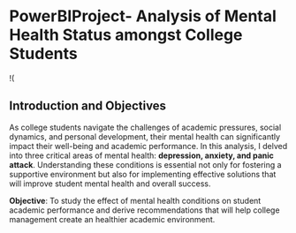 # PowerBIProject- Analysis of Mental Health Status amongst College Students
!(

## Introduction and Objectives

As college students navigate the challenges of academic pressures, social dynamics, and personal development, their mental health can significantly impact their well-being and academic performance. In this analysis, I delved into three critical areas of mental health: **depression, anxiety, and panic attack**. Understanding these conditions is essential not only for fostering a supportive environment but also for implementing effective solutions that will improve student mental health and overall success.

**Objective**: To study the effect of mental health conditions on student academic performance and derive recommendations that will help college management create an healthier academic environment.

